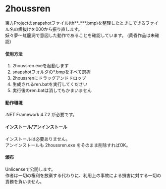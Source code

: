 # 2houssren

東方Projectのsnapshotファイル(th**_***.bmp)を整理したときにできるファイル名の歯抜けを000から振り直します。  
妖々夢～虹龍洞で意図した動作であることを確認しています。 (黄昏作品は未確認)

#### 使用方法
1. 2houssren.exeを起動します
2. snapshotフォルダの*.bmpをすべて選択
3. 2houssrenにドラッグアンドドロップ
4. 生成されるren.batを実行してください
5. 実行後のren.batは消してもかまいません

#### 動作環境
.NET Framework 4.7.2 が必要です。

#### インストール/アンインストール
インストールは必要ありません。  
アンインストールも 2houssren.exe をそのまま削除すればOK。

#### 頒布
Unlicenseで公開します。  
作者は一切の権利を放棄する代わりに、利用上の事故による損害に対する一切の責務を負いません。
